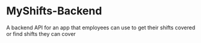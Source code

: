 # MyShifts-Backend
A backend API for an app that employees can use to get their shifts covered or find shifts they can cover
